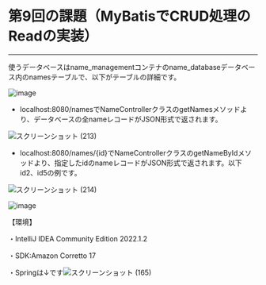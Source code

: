 # 第9回の課題（MyBatisでCRUD処理のReadの実装）
---
使うデータベースはname_managementコンテナのname_databaseデータベース内のnamesテーブルで、以下がテーブルの詳細です。

![image](https://user-images.githubusercontent.com/111167638/224326770-2f30b21f-3b38-4e7b-8f82-d55173e92593.png)

* localhost:8080/namesでNameControllerクラスのgetNamesメソッドより、データベースの全nameレコードがJSON形式で返されます。

![スクリーンショット (213)](https://user-images.githubusercontent.com/111167638/224325106-2db72af1-7d64-49a5-a861-a1d964dac88b.png)

* localhost:8080/names/{id}でNameControllerクラスのgetNameByIdメソッドより、指定したidのnameレコードがJSON形式で返されます。以下id2、id5の例です。

![スクリーンショット (214)](https://user-images.githubusercontent.com/111167638/224325400-eaef0fe8-142f-47c4-a4c0-53a32de1b78d.png)

![image](https://user-images.githubusercontent.com/111167638/224325592-961ffb8c-753e-478c-8f90-6b963ec09355.png)


【環境】


・IntelliJ IDEA Community Edition 2022.1.2

・SDK:Amazon Corretto 17

・Springは↓です![スクリーンショット (165)](https://user-images.githubusercontent.com/111167638/224520259-06ab7c79-eef2-411a-803c-7d17acf0d1cd.png)
